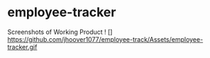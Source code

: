 # employee-tracker
Screenshots of Working Product 
! [] https://github.com/jhoover1077/employee-track/Assets/employee-tracker.gif
